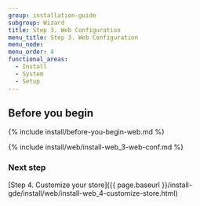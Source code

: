 ```yaml
---
group: installation-guide
subgroup: Wizard
title: Step 3. Web Configuration
menu_title: Step 3. Web Configuration
menu_node:
menu_order: 4
functional_areas:
  - Install
  - System
  - Setup
---
```


## Before you begin
{% include install/before-you-begin-web.md %}

{% include install/web/install-web_3-web-conf.md %}

### Next step
[Step 4. Customize your store]({{ page.baseurl }}/install-gde/install/web/install-web_4-customize-store.html)

